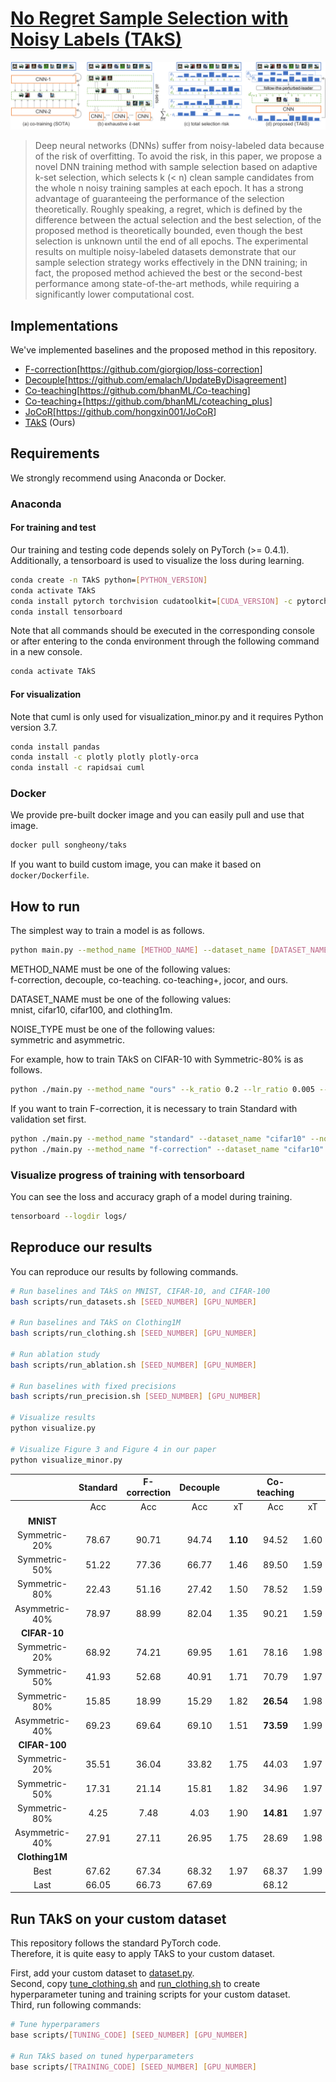 # [No Regret Sample Selection with Noisy Labels (TAkS)](https://arxiv.org/abs/2003.03179)

![Figure](assets/Fig1.png?raw=true "Figure")

> Deep neural networks (DNNs) suffer from noisy-labeled data because of the risk of overfitting. To avoid the risk, in this paper, we propose a novel DNN training method with sample selection based on adaptive k-set selection, which selects k (< n) clean sample candidates from the whole n noisy training samples at each epoch. It has a strong advantage of guaranteeing the performance of the selection theoretically. Roughly speaking, a regret, which is defined by the difference between the actual selection and the best selection, of the proposed method is theoretically bounded, even though the best selection is unknown until the end of all epochs. The experimental results on multiple noisy-labeled datasets demonstrate that our sample selection strategy works effectively in the DNN training; in fact, the proposed method achieved the best or the second-best performance among state-of-the-art methods, while requiring a significantly lower computational cost.

## Implementations

We've implemented baselines and the proposed method in this repository.

* [F-correction](https://arxiv.org/abs/1609.03683)[<https://github.com/giorgiop/loss-correction>]
* [Decouple](https://arxiv.org/abs/1706.02613)[<https://github.com/emalach/UpdateByDisagreement>]
* [Co-teaching](https://arxiv.org/abs/1804.06872)[<https://github.com/bhanML/Co-teaching>]
* [Co-teaching+](https://arxiv.org/abs/1901.04215)[<https://github.com/bhanML/coteaching_plus>]
* [JoCoR](https://arxiv.org/abs/2003.02752)[<https://github.com/hongxin001/JoCoR>]
* [TAkS](https://arxiv.org/abs/2003.03179) (Ours)

## Requirements

We strongly recommend using Anaconda or Docker.

### Anaconda

#### For training and test

Our training and testing code depends solely on PyTorch (>= 0.4.1).  
Additionally, a tensorboard is used to visualize the loss during learning.  

```sh
conda create -n TAkS python=[PYTHON_VERSION]
conda activate TAkS
conda install pytorch torchvision cudatoolkit=[CUDA_VERSION] -c pytorch
conda install tensorboard
```

Note that all commands should be executed in the corresponding console  
or after entering to the conda environment through the following command in a new console.

```sh
conda activate TAkS
```

#### For visualization

Note that cuml is only used for visualization_minor.py and it requires Python version 3.7.

```sh
conda install pandas
conda install -c plotly plotly plotly-orca
conda install -c rapidsai cuml
```

### Docker

We provide pre-built docker image and you can easily pull and use that image.

```sh
docker pull songheony/taks
```

If you want to build custom image, you can make it based on `docker/Dockerfile`.

## How to run

The simplest way to train a model is as follows.

```sh
python main.py --method_name [METHOD_NAME] --dataset_name [DATASET_NAME] --noise_type [NOISE_TYPE] --noise_ratio [NOISE_RATIO]
```

METHOD_NAME must be one of the following values:  
f-correction, decouple, co-teaching. co-teaching+, jocor, and ours.

DATASET_NAME must be one of the following values:  
mnist, cifar10, cifar100, and clothing1m.

NOISE_TYPE must be one of the following values:  
symmetric and asymmetric.

For example, how to train TAkS on CIFAR-10 with Symmetric-80% is as follows.

```sh
python ./main.py --method_name "ours" --k_ratio 0.2 --lr_ratio 0.005 --dataset_name "cifar10" --noise_type "symmetric" --noise_ratio 0.8
```

If you want to train F-correction, it is necessary to train Standard with validation set first.  

```sh
python ./main.py --method_name "standard" --dataset_name "cifar10" --noise_type "symmetric" --noise_ratio 0.8 --train_ratio 0.8
python ./main.py --method_name "f-correction" --dataset_name "cifar10" --noise_type "symmetric" --noise_ratio 0.8
```

### Visualize progress of training with tensorboard

You can see the loss and accuracy graph of a model during training.

```sh
tensorboard --logdir logs/
```

## Reproduce our results

You can reproduce our results by following commands.  

```sh
# Run baselines and TAkS on MNIST, CIFAR-10, and CIFAR-100
bash scripts/run_datasets.sh [SEED_NUMBER] [GPU_NUMBER]

# Run baselines and TAkS on Clothing1M
bash scripts/run_clothing.sh [SEED_NUMBER] [GPU_NUMBER]

# Run ablation study
bash scripts/run_ablation.sh [SEED_NUMBER] [GPU_NUMBER]

# Run baselines with fixed precisions
bash scripts/run_precision.sh [SEED_NUMBER] [GPU_NUMBER]

# Visualize results
python visualize.py

# Visualize Figure 3 and Figure 4 in our paper
python visualize_minor.py
```

|                 | Standard | F-correction | Decouple |               |          Co-teaching          |           |          Co-teaching+         |           |              JoCoR             |           |          TAkS(Ours)          |               |
|:---------------:|:--------:|:------------:|:--------:|:-------------:|:-----------------------------:|:---------:|:-----------------------------:|:---------:|:------------------------------:|:---------:|:-----------------------------:|:-------------:|
|                 |    Acc   |      Acc     |    Acc   |   xT   |              Acc              | xT |              Acc              | xT |               Acc              | xT |              Acc              |   xT   |
| **MNIST**           |          |              |          |               |                               |           |                               |           |                                |           |                               |               |
|  Symmetric-20% |   78.67  |     90.71    |   94.74  | **1.10** |             94.52             |    1.60   |             97.77             |    1.61   |  **97.88** |    1.47   |  **97.94** |      1.19     |
|  Symmetric-50% |   51.22  |     77.36    |   66.77  |      1.46     |             89.50             |    1.59   |             95.67             |    1.67   |  **95.90** |    1.49   |  **97.17** | **0.97** |
|  Symmetric-80% |   22.43  |     51.16    |   27.42  |      1.50     |             78.52             |    1.59   |             66.13             |    1.73   |  **88.53** |    1.49   |  **92.32** | **0.81** |
| Asymmetric-40% |   78.97  |     88.99    |   82.04  |      1.35     |             90.21             |    1.59   |             92.48             |    1.65   |  **93.91** |    1.50   |  **95.77** | **1.22** |
| **CIFAR-10**        |          |              |          |               |                               |           |                               |           |                                |           |                               |               |
|  Symmetric-20% |   68.92  |     74.21    |   69.95  |      1.61     |             78.16             |    1.98   |             78.68             |    2.00   |  **85.75**  |    1.73   | **83.90** | **0.99** |
|  Symmetric-50% |   41.93  |     52.68    |   40.91  |      1.71     |             70.79             |    1.97   |             56.90             |    1.99   |  **78.92**  |    1.73   | **76.83** | **0.74** |
|  Symmetric-80% |   15.85  |     18.99    |   15.29  |      1.82     | **26.54** |    1.98   |             23.50             |    2.00   |              25.51             |    1.73   |  **40.24** | **0.53** |
| Asymmetric-40% |   69.23  |     69.64    |   69.10  |      1.51     | **73.59** |    1.99   |             68.45             |    2.00   |  **76.13**  |    1.74   |             73.43             | **1.04** |
| **CIFAR-100**       |          |              |          |               |                               |           |                               |           |                                |           |                               |               |
|  Symmetric-20% |   35.51  |     36.04    |   33.82  |      1.75     |             44.03             |    1.97   |             49.24             |    1.99   |  **53.10**  |    1.73   | **50.74** | **0.93** |
|  Symmetric-50% |   17.31  |     21.14    |   15.81  |      1.82     |             34.96             |    1.97   |             40.26             |    2.00   |  **43.28**  |    1.73   | **40.98** | **0.68** |
|  Symmetric-80% |   4.25   |     7.48     |   4.03   |      1.90     | **14.81** |    1.97   |             13.99             |    2.00   |              12.90             |    1.72   |  **16.03** | **0.52** |
| Asymmetric-40% |   27.91  |     27.11    |   26.95  |      1.75     |             28.69             |    1.98   | **34.30** |    2.01   |              32.39             |    1.74   |  **35.23** | **0.98** |
| **Clothing1M**      |          |              |          |               |                               |           |                               |           |                                |           |                               |               |
|       Best      |   67.62  |     67.34    |   68.32  |      1.97     |             68.37             |    1.99   |             68.51             |    1.99   |  **70.30** |    2.00   | **70.28** |      **0.78**     |
|       Last      |   66.05  |     66.73    |   67.69  |               |             68.12             |           |             68.51             |           | **69.79** |           |  **70.28** |               |

## Run TAkS on your custom dataset

This repository follows the standard PyTorch code.  
Therefore, it is quite easy to apply TAkS to your custom dataset.

First, add your custom dataset to [dataset.py](./dataset.py).  
Second, copy [tune_clothing.sh](scripts/tune_clothing.sh) and [run_clothing.sh](scripts/run_clothing.sh) to create hyperparameter tuning and training scripts for your custom dataset.  
Third, run following commands:

```sh
# Tune hyperparamers
base scripts/[TUNING_CODE] [SEED_NUMBER] [GPU_NUMBER]

# Run TAkS based on tuned hyperparameters
base scripts/[TRAINING_CODE] [SEED_NUMBER] [GPU_NUMBER]
```
